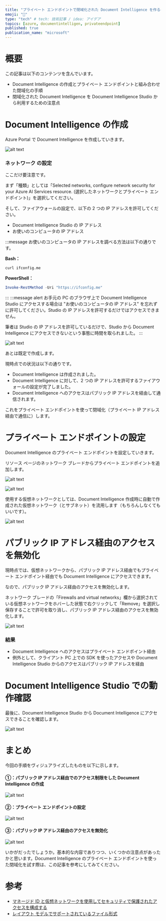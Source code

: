 ```yaml
---
title: "プライベート エンドポイントで閉域化された Document Intelligence を作る手順"
emoji: "🎃"
type: "tech" # tech: 技術記事 / idea: アイデア
topics: [azure, documentintelligen, privateendpoint]
published: true
publication_name: "microsoft"
---
```


# 概要

この記事は以下のコンテンツを含んでいます。

-   Document Intelligence の作成とプライベート エンドポイントと組み合わせた閉域化の手順
-   閉域化された Document Intelligence を Document Intelligence Studio から利用するための注意点

# Document Intelligence の作成

Azure Portal で Document Intelligence を作成していきます。

![alt text](/images/private-document-intelligence-tips/create-di-1.png)

### ネットワーク の設定

ここだけ要注意です。

まず「種類」としては「Selected networks, configure network security for your Azure AI Services resource. (選択したネットワークとプライベート エンドポイント)」を選択してください。

そして、ファイアウォールの設定で、以下の 2 つの IP アドレスを許可してください。

-   Document Intelligence Studio の IP アドレス
-   お使いのコンピュータの IP アドレス

:::message
お使いのコンピュータの IP アドレスを調べる方法は以下の通りです。

**Bash：**

```bash
curl ifconfig.me
```

**PowerShell：**

```PowerShell
Invoke-RestMethod -Uri "https://ifconfig.me"
```

:::
:::message alert
お手元の PC のブラウザ上で Document Intelligence Studio にアクセスする場合は "お使いのコンピュータの IP アドレス" を忘れずに許可してください。Studio の IP アドレスを許可するだけではアクセスできません。

筆者は Studio の IP アドレスを許可しているだけで、Studio から Document Intelligence にアクセスできないという事態に時間を取られました。
:::

![alt text](/images/private-document-intelligence-tips/create-di-2.png)

あとは既定で作成します。

現時点での状況は以下の通りです。

-   Document Intelligence は作成されました。
-   Document Intelligence に対して、2 つの IP アドレスを許可するファイアウォールの設定が完了しました。
-   Document Intelligence へのアクセスはパブリック IP アドレスを経由して通信されます。

これをプライベート エンドポイントを使って閉域化（プライベート IP アドレス経由で通信に）します。

# プライベート エンドポイントの設定

Document Intelligence のプライベート エンドポイントを設定していきます。

リソース ページのネットワーク ブレードからプライベート エンドポイントを追加します。

![alt text](/images/private-document-intelligence-tips/configure-pe-1.png)

![alt text](/images/private-document-intelligence-tips/configure-pe-2.png)

使用する仮想ネットワークとしては、Document Intelligence 作成時に自動で作成された仮想ネットワーク（とサブネット）を流用します（もちろんしなくてもいいです）。

![alt text](/images/private-document-intelligence-tips/configure-pe-3.png)

# パブリック IP アドレス経由のアクセスを無効化

現時点では、仮想ネットワークから、パブリック IP アドレス経由でもプライベート エンドポイント経由でも Document Intelligence にアクセスできます。

なので、パブリック IP アドレス経由のアクセスを無効化します。

ネットワーク ブレードの「Firewalls and virtual networks」欄から選択されている仮想ネットワークをホバーした状態で右クリックして「Remove」を選択し保存することで許可を取り消し、パブリック IP アドレス経由のアクセスを無効化します。

![alt text](/images/private-document-intelligence-tips/disable-vnet-access-using-public.png)

### 結果

-   Document Intelligence へのアクセスはプライベート エンドポイント経由
-   例外として、クライアント PC 上での SDK を使ったアクセスや Document Intelligence Studio からのアクセスはパブリック IP アドレスを経由

# Document Intelligence Studio での動作確認

最後に、Document Intelligence Studio から Document Intelligence にアクセスできることを確認します。

![alt text](/images/private-document-intelligence-tips/check-studio-does-work.png)

# まとめ

今回の手順をヴィジュアライズしたものを以下に示します。

#### ①：パブリック IP アドレス経由でのアクセス制限をした Document Intelligence の作成

![alt text](/images/private-document-intelligence-tips/step-visual-1.png)

#### ②：プライベート エンドポイントの設定

![alt text](/images/private-document-intelligence-tips/step-visual-2.png)

#### ③：パブリック IP アドレス経由のアクセスを無効化

![alt text](/images/private-document-intelligence-tips/step-visual-3.png)

いかがだったでしょうか。基本的な内容でありつつ、いくつかの注意点があったかと思います。Document Intelligence のプライベート エンドポイントを使った閉域化を試す際は、この記事を参考にしてみてください。

# 参考

-   [マネージド ID と仮想ネットワークを使用してセキュリティで保護されたアクセスを構成する](https://learn.microsoft.com/ja-jp/azure/ai-services/document-intelligence/authentication/managed-identities-secured-access?view=doc-intel-4.0.0)
-   [レイアウト モデルでサポートされているファイル形式](https://learn.microsoft.com/ja-jp/azure/ai-services/document-intelligence/prebuilt/layout?view=doc-intel-4.0.0&tabs=sample-code#input-requirements-v4)
